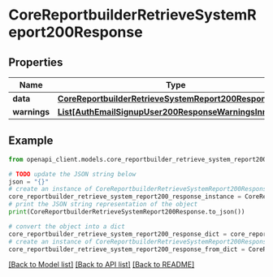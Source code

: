 # CoreReportbuilderRetrieveSystemReport200Response


## Properties

Name | Type | Description | Notes
------------ | ------------- | ------------- | -------------
**data** | [**CoreReportbuilderRetrieveSystemReport200ResponseData**](CoreReportbuilderRetrieveSystemReport200ResponseData.md) |  | 
**warnings** | [**List[AuthEmailSignupUser200ResponseWarningsInner]**](AuthEmailSignupUser200ResponseWarningsInner.md) |  | [optional] 

## Example

```python
from openapi_client.models.core_reportbuilder_retrieve_system_report200_response import CoreReportbuilderRetrieveSystemReport200Response

# TODO update the JSON string below
json = "{}"
# create an instance of CoreReportbuilderRetrieveSystemReport200Response from a JSON string
core_reportbuilder_retrieve_system_report200_response_instance = CoreReportbuilderRetrieveSystemReport200Response.from_json(json)
# print the JSON string representation of the object
print(CoreReportbuilderRetrieveSystemReport200Response.to_json())

# convert the object into a dict
core_reportbuilder_retrieve_system_report200_response_dict = core_reportbuilder_retrieve_system_report200_response_instance.to_dict()
# create an instance of CoreReportbuilderRetrieveSystemReport200Response from a dict
core_reportbuilder_retrieve_system_report200_response_from_dict = CoreReportbuilderRetrieveSystemReport200Response.from_dict(core_reportbuilder_retrieve_system_report200_response_dict)
```
[[Back to Model list]](../README.md#documentation-for-models) [[Back to API list]](../README.md#documentation-for-api-endpoints) [[Back to README]](../README.md)


